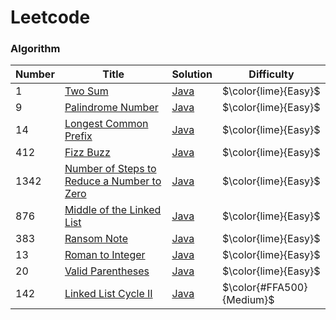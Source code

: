 # Leetcode
### Algorithm
| Number | Title | Solution                                                               | Difficulty             |
|--------| ----- |------------------------------------------------------------------------|------------------------|
| 1      |[Two Sum](https://leetcode.com/problems/two-sum/) | [Java](./algorithms/q1_two_sum/TwoSum.java)                            | $\color{lime}{Easy}$   |
| 9      |[Palindrome Number](https://leetcode.com/problems/palindrome-number/) | [Java](./algorithms/q9_palindrome_number/PalindromeNumber.java)        | $\color{lime}{Easy}$   |
| 14     |[Longest Common Prefix](https://leetcode.com/problems/longest-common-prefix/description/) | [Java](./algorithms/q14_longest_common_prefix/LongestCommonPrefix.java) | $\color{lime}{Easy}$   |
| 412    |[Fizz Buzz](https://leetcode.com/problems/fizz-buzz/) | [Java](.algorithms/q412_fizz_buzz/FizzBuzz.java) | $\color{lime}{Easy}$   |
| 1342   |[Number of Steps to Reduce a Number to Zero](https://leetcode.com/problems/number-of-steps-to-reduce-a-number-to-zero/description/) | [Java](.algorithms/q1342_number_of_steps_to_reduce_a_number_to_zero/NumberOfStepsToReduceANumberToZero.java) | $\color{lime}{Easy}$   |
| 876    |[Middle of the Linked List](https://leetcode.com/problems/middle-of-the-linked-list/description/) | [Java](.algorithms/q876_middle_of_the_linked_list/MiddleOfTheLinkedList.java) | $\color{lime}{Easy}$   |
| 383    |[Ransom Note](https://leetcode.com/problems/ransom-note/) | [Java](.algorithms/q383_ransom_note/RansomNote.java) | $\color{lime}{Easy}$   |
| 13     |[Roman to Integer](https://leetcode.com/problems/roman-to-integer/) | [Java](.algorithms/q13_roman_to_integer/RomanToInteger.java) | $\color{lime}{Easy}$   |
| 20     |[Valid Parentheses](https://leetcode.com/problems/valid-parentheses/) | [Java](.algorithms/q20_valid_parentheses/ValidParentheses.java) | $\color{lime}{Easy}$   |
| 142    |[Linked List Cycle II ](https://leetcode.com/problems/linked-list-cycle-ii/) | [Java](algorithms/q142_linked_list_cycle_2/LinkedListCycleII.java) | $\color{#FFA500}{Medium}$ |
